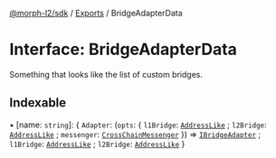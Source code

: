 [@morph-l2/sdk](../intro.md) / [Exports](../modules) / BridgeAdapterData

# Interface: BridgeAdapterData

Something that looks like the list of custom bridges.

## Indexable

▪ [name: `string`]: \{ `Adapter`: (`opts`: \{ `l1Bridge`: [`AddressLike`](../modules#addresslike) ; `l2Bridge`: [`AddressLike`](../modules#addresslike) ; `messenger`: [`CrossChainMessenger`](../classes/CrossChainMessenger)  \}) \=&gt; [`IBridgeAdapter`](IBridgeAdapter) ; `l1Bridge`: [`AddressLike`](../modules#addresslike) ; `l2Bridge`: [`AddressLike`](../modules#addresslike)  \}
